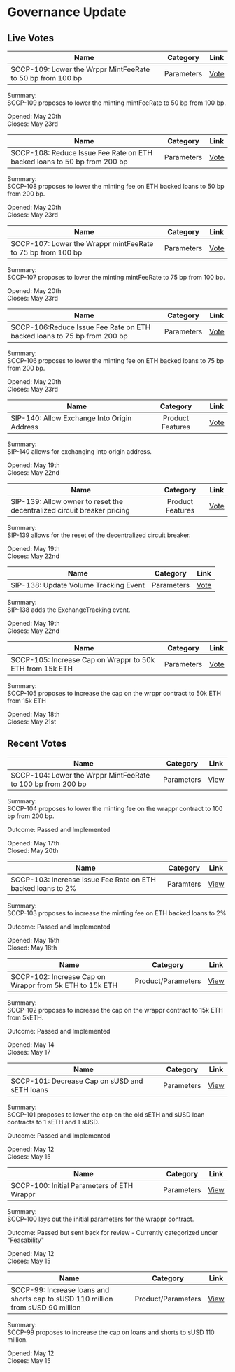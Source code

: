 # Governance Update

## Live Votes

| Name          | Category      | Link   |
| ------------- |:-------------:| :-----:|
| SCCP-109: Lower the Wrppr MintFeeRate to 50 bp from 100 bp | Parameters | [Vote](https://app.boardroom.info/snxgov.eth/proposal/QmfSiajeDi1xCFw5abgCSrirmqyo78WTEaRVX35P6oUCqY) |

Summary:  
SCCP-109 proposes to lower the minting mintFeeRate to 50 bp from 100 bp.

Opened: May 20th\
Closes: May 23rd

| Name          | Category      | Link   |
| ------------- |:-------------:| :-----:|
| SCCP-108: Reduce Issue Fee Rate on ETH backed loans to 50 bp from 200 bp | Parameters | [Vote](https://app.boardroom.info/snxgov.eth/proposal/QmaHWSWhUfEPZd8615CuRFGiQpYhC8Bau9UR52tSJkioNA) |

Summary:  
SCCP-108 proposes to lower the minting fee on ETH backed loans to 50 bp from 200 bp.

Opened: May 20th\
Closes: May 23rd

| Name          | Category      | Link   |
| ------------- |:-------------:| :-----:|
| SCCP-107: Lower the Wrappr mintFeeRate to 75 bp from 100 bp | Parameters | [Vote](https://app.boardroom.info/snxgov.eth/proposal/QmargMv1jvL4FoE8YAwN6mymfXnxubkKMPHd7pWHmz4yxX) |

Summary:  
SCCP-107 proposes to lower the minting mintFeeRate to 75 bp from 100 bp.

Opened: May 20th\
Closes: May 23rd

| Name          | Category      | Link   |
| ------------- |:-------------:| :-----:|
| SCCP-106:Reduce Issue Fee Rate on ETH backed loans to 75 bp from 200 bp | Parameters | [Vote](https://app.boardroom.info/snxgov.eth/proposal/QmfVgPuSJrBGkyDXANPrZap1wZHqnLqkata2pyxwGQcRLT) |

Summary:  
SCCP-106 proposes to lower the minting fee on ETH backed loans to 75 bp from 200 bp.

Opened: May 20th\
Closes: May 23rd

| Name          | Category      | Link   |
| ------------- |:-------------:| :-----:|
| SIP-140: Allow Exchange Into Origin Address | Product Features | [Vote](https://app.boardroom.info/snxgov.eth/proposal/QmXZtXYxzDM5zRW7UhdFhgersSgbP29MYQdsy9QuahnKbt) |

Summary:  
SIP-140 allows for exchanging into origin address.

Opened: May 19th\
Closes: May 22nd

| Name          | Category      | Link   |
| ------------- |:-------------:| :-----:|
| SIP-139: Allow owner to reset the decentralized circuit breaker pricing | Product Features | [Vote](https://app.boardroom.info/snxgov.eth/proposal/QmXeC2gZKWzs2dfyP7mdsmRCRAD2o5APrGcw88SDGXuqWg) |

Summary:  
SIP-139 allows for the reset of the decentralized circuit breaker.

Opened: May 19th\
Closes: May 22nd


| Name          | Category      | Link   |
| ------------- |:-------------:| :-----:|
| SIP-138: Update Volume Tracking Event | Parameters | [Vote](https://app.boardroom.info/snxgov.eth/proposal/QmXXEY48srVDMThjm6ysKkd5ZCk6vXWtHSm8o1y2jvpTPs) |

Summary:  
SIP-138 adds the ExchangeTracking event.

Opened: May 19th\
Closes: May 22nd

| Name          | Category      | Link   |
| ------------- |:-------------:| :-----:|
| SCCP-105: Increase Cap on Wrappr to 50k ETH from 15k ETH | Parameters | [Vote](https://app.boardroom.info/snxgov.eth/proposal/QmPZSajd2NNiz63pUx9KXeFRpiRr3ruaGWsMrWnK1TYUr3) |

Summary:  
SCCP-105 proposes to increase the cap on the wrppr contract to 50k ETH from 15k ETH

Opened: May 18th\
Closes: May 21st

## Recent Votes

| Name          | Category      | Link   |
| ------------- |:-------------:| :-----:|
| SCCP-104: Lower the Wrppr MintFeeRate to 100 bp from 200 bp | Parameters | [View](https://app.boardroom.info/snxgov.eth/proposal/Qmbe3yuYv4uWiem5HS4KEg8RdnJ5zBZtefBXYbnq26ugpW) |

Summary:\
SCCP-104 proposes to lower the minting fee on the wrappr contract to 100 bp from 200 bp.

Outcome:  Passed and Implemented

Opened: May 17th\
Closed: May 20th

| Name          | Category      | Link   |
| ------------- |:-------------:| :-----:|
| SCCP-103: Increase Issue Fee Rate on ETH backed loans to 2% | Paramters | [View](https://app.boardroom.info/snxgov.eth/proposal/QmcnnCXNnxbxSkLaHo97d97hbvgVUr8dKPpuL4RCNcNuhH) |

Summary:\
SCCP-103 proposes to increase the minting fee on ETH backed loans to 2%

Outcome:  Passed and Implemented

Opened: May 15th\
Closed: May 18th

| Name          | Category      | Link   |
| ------------- |:-------------:| :-----:|
| SCCP-102: Increase Cap on Wrappr from 5k ETH to 15k ETH  | Product/Parameters | [View](https://app.boardroom.info/snxgov.eth/proposal/QmNX9YH7xVekr2S17Pp48ix73D5bNeZj9yBb1N43PugS34) |

Summary:  
SCCP-102 proposes to increase the cap on the wrappr contract to 15k ETH from 5kETH. 

Outcome: Passed and Implemented

Opened: May 14\
Closes: May 17

| Name          | Category      | Link   |
| ------------- |:-------------:| :-----:|
| SCCP-101: Decrease Cap on sUSD and sETH loans | Parameters | [View](https://app.boardroom.info/snxgov.eth/proposal/QmasgPCB68JUZF5MifvZJt7U1jB7qibFbtg8iYSqQkxtZS) |

Summary:  
SCCP-101 proposes to lower the cap on the old sETH and sUSD loan contracts to 1 sETH and 1 sUSD.

Outcome: Passed and Implemented

Opened: May 12\
Closes: May 15

| Name          | Category      | Link   |
| ------------- |:-------------:| :-----:|
| SCCP-100: Initial Parameters of ETH Wrappr | Parameters | [View](https://app.boardroom.info/snxgov.eth/proposal/Qmc5TDKqgSMMKezWoiquJbuMAk7ky4rPPYfMjtbtgK8BLb) |

Summary:  
SCCP-100 lays out the initial parameters for the wrappr contract.

Outcome: Passed but sent back for review - Currently categorized under "[Feasability](https://sips.synthetix.io/)"

Opened: May 12\
Closes: May 15

| Name          | Category      | Link   |
| ------------- |:-------------:| :-----:|
| SCCP-99: Increase loans and shorts cap to sUSD 110 million from sUSD 90 million | Product/Parameters | [View](https://app.boardroom.info/snxgov.eth/proposal/Qmb3WQGKZ54N3vwu5qcd5Z51mtbaMsuJotbSJw97AxuMM7) |

Summary:  
SCCP-99 proposes to increase the cap on loans and shorts to sUSD 110 million.

Opened: May 12\
Closes: May 15
